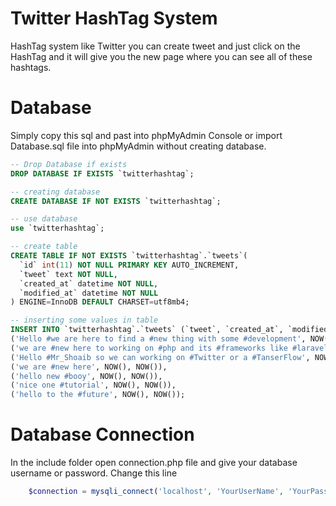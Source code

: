 # Twitter HashTag System 

HashTag system like Twitter you can create tweet and just click on the HashTag and it will give you the new page where you can see all of these hashtags.

# Database
Simply copy this sql and past into phpMyAdmin Console or import Database.sql file into phpMyAdmin without creating database.

```sql
-- Drop Database if exists
DROP DATABASE IF EXISTS `twitterhashtag`;

-- creating database
CREATE DATABASE IF NOT EXISTS `twitterhashtag`;

-- use database
use `twitterhashtag`;

-- create table
CREATE TABLE IF NOT EXISTS `twitterhashtag`.`tweets`(
  `id` int(11) NOT NULL PRIMARY KEY AUTO_INCREMENT,
  `tweet` text NOT NULL,
  `created_at` datetime NOT NULL,
  `modified_at` datetime NOT NULL
) ENGINE=InnoDB DEFAULT CHARSET=utf8mb4;

-- inserting some values in table
INSERT INTO `twitterhashtag`.`tweets` (`tweet`, `created_at`, `modified_at`) VALUES
('Hello #we are here to find a #new thing with some #development', NOW(), NOW()),
('we are #new here to working on #php and its #frameworks like #laravel #codeigniter', NOW(), NOW()),
('Hello #Mr_Shoaib so we can working on #Twitter or a #TanserFlow', NOW(), NOW()),
('we are #new here', NOW(), NOW()),
('hello new #booy', NOW(), NOW()),
('nice one #tutorial', NOW(), NOW()),
('hello to the #future', NOW(), NOW());
```

# Database Connection
In the include folder open connection.php file and give your database username or password.
Change this line 
```php
    $connection = mysqli_connect('localhost', 'YourUserName', 'YourPassword', 'twitterhashtag');
```
